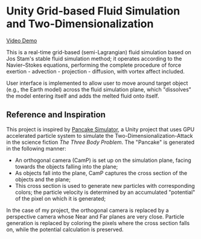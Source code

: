 # Unity Grid-based Fluid Simulation and Two-Dimensionalization

[Video Demo](https://drive.google.com/file/d/1U0_PmLUaTz4S3j2Pl1J3N78aMHcy3pAe/view?usp=sharing)

This is a real-time grid-based (semi-Lagrangian) fluid simulation based on Jos Stam's stable fluid simulation method; it operates according to the Navier–Stokes equations, performing the complete procedure of force exertion - advection - projection - diffusion, with vortex affect included.

User interface is implemented to allow user to move around target object (e.g., the Earth model) across the fluid simulation plane, which "dissolves" the model entering itself and adds the melted fluid onto itself.

## Reference and Inspiration

This project is inspired by [Pancake Simulator](https://github.com/xdedss/PancakeSimulator), a Unity project that uses GPU accelerated particle system to simulate the Two-Dimensionalization-Attack in the science fiction *The Three Body Problem*. The "Pancake" is generated in the following manner:
- An orthogonal camera (CamP) is set up on the simulation plane, facing towards the objects falling into the plane;
- As objects fall into the plane, CamP captures the cross section of the objects and the plane;
- This cross section is used to generate new particles with corresponding colors; the particle velocity is determined by an accumulated "potential" of the pixel on which it is generated;

In the case of my project, the orthogonal camera is replaced by a perspective camera whose Near and Far planes are very close. Particle generation is replaced by coloring the pixels where the cross section falls on, while the potential calculation is preserved.